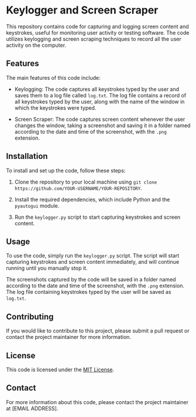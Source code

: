 # Keylogger and Screen Scraper

This repository contains code for capturing and logging screen content and keystrokes, useful for monitoring user activity or testing software. The code utilizes keylogging and screen scraping techniques to record all the user activity on the computer.

## Features

The main features of this code include:

- Keylogging: The code captures all keystrokes typed by the user and saves them to a log file called `log.txt`. The log file contains a record of all keystrokes typed by the user, along with the name of the window in which the keystrokes were typed.

- Screen Scraper: The code captures screen content whenever the user changes the window, taking a screenshot and saving it in a folder named according to the date and time of the screenshot, with the `.png` extension.

## Installation

To install and set up the code, follow these steps:

1. Clone the repository to your local machine using `git clone https://github.com/YOUR-USERNAME/YOUR-REPOSITORY`.

2. Install the required dependencies, which include Python and the `pyautogui` module.

3. Run the `keylogger.py` script to start capturing keystrokes and screen content.

## Usage

To use the code, simply run the `keylogger.py` script. The script will start capturing keystrokes and screen content immediately, and will continue running until you manually stop it.

The screenshots captured by the code will be saved in a folder named according to the date and time of the screenshot, with the `.png` extension. The log file containing keystrokes typed by the user will be saved as `log.txt`.

## Contributing

If you would like to contribute to this project, please submit a pull request or contact the project maintainer for more information.

## License

This code is licensed under the [MIT License](https://opensource.org/licenses/MIT).

## Contact

For more information about this code, please contact the project maintainer at [EMAIL ADDRESS].
